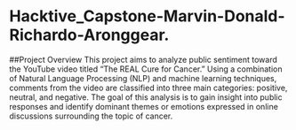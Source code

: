 # Hacktive_Capstone-Marvin-Donald-Richardo-Aronggear.

##Project Overview
This project aims to analyze public sentiment toward the YouTube video titled “The REAL Cure for Cancer.” Using a combination of Natural Language Processing (NLP) and machine learning techniques, comments from the video are classified into three main categories: positive, neutral, and negative. The goal of this analysis is to gain insight into public responses and identify dominant themes or emotions expressed in online discussions surrounding the topic of cancer.
